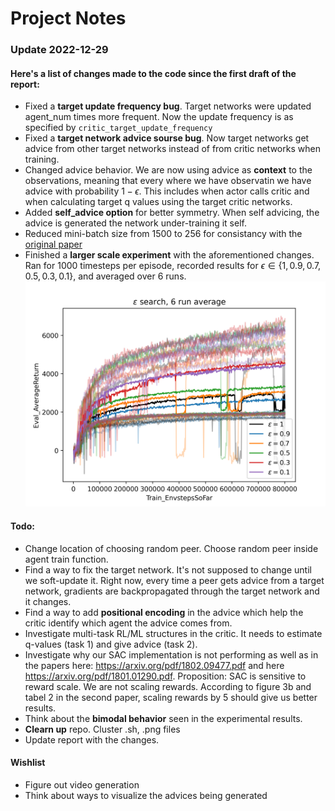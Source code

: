 # Project Notes

### Update 2022-12-29
#### Here's a list of changes made to the code since the first draft of the report:
- Fixed a **target update frequency bug**. Target networks were updated agent_num times more frequent. Now the update frequency is as specified by `critic_target_update_frequency`
- Fixed a **target network advice sourse bug**. Now target networks get advice from other target networks instead of from critic networks when training. 
- Changed advice behavior. We are now using advice as **context** to the observations, meaning that every where we have observatin we have advice with probability $1 - \epsilon$. This includes when actor calls critic and when calculating target q values using the target critic networks. 
- Added **self_advice option** for better symmetry. When self advicing, the advice is generated the network under-training it self. 
- Reduced mini-batch size from 1500 to 256 for consistancy with the [original paper](https://arxiv.org/pdf/1801.01290.pdf)
- Finished a **larger scale experiment** with the aforementioned changes. Ran for 1000 timesteps per episode, recorded results for $\epsilon \in \{1, 0.9, 0.7, 0.5, 0.3, 0.1\}$, and averaged over 6 runs. ![Larger Scale Experiment 2022.12.29](graphs/eps_search_eplen1000.png)

#### Todo:
- Change location of choosing random peer. Choose random peer inside agent train function. 
- Find a way to fix the target network. It's not supposed to change until we soft-update it. Right now, every time a peer gets advice from a target network, gradients are backpropagated through the target network and it changes.
- Find a way to add **positional encoding** in the advice which help the critic identify which agent the advice comes from. 
- Investigate multi-task RL/ML structures in the critic. It needs to estimate q-values (task 1) and give advice (task 2).
- Investigate why our SAC implementation is not performing as well as in the papers here: https://arxiv.org/pdf/1802.09477.pdf and here https://arxiv.org/pdf/1801.01290.pdf. Proposition: SAC is sensitive to reward scale. We are not scaling rewards. According to figure 3b and tabel 2 in the second paper, scaling rewards by 5 should give us better results. 
- Think about the **bimodal behavior** seen in the experimental results. 
- **Clearn up** repo. Cluster .sh, .png files
- Update report with the changes. 

#### Wishlist
- Figure out video generation
- Think about ways to visualize the advices being generated

